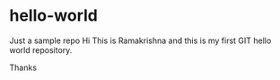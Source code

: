 # hello-world
Just a sample repo
Hi This is Ramakrishna and this is my first GIT hello world repository.

Thanks
